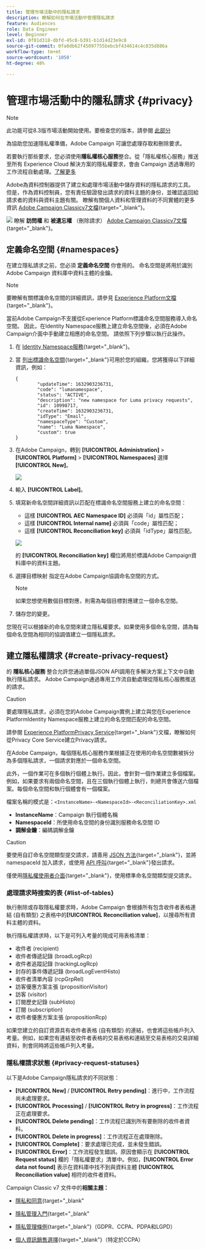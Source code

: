 ```yaml
---
title: 管理市場活動中的隱私請求
description: 瞭解如何在市場活動中管理隱私請求
feature: Audiences
role: Data Engineer
level: Beginner
exl-id: 0f81d318-dbfd-45c8-b391-b1d14d23e9c8
source-git-commit: 0fa0db62f45097755bebcbf434614c4c835d886a
workflow-type: tm+mt
source-wordcount: '1050'
ht-degree: 48%

---
```


# 管理市場活動中的隱私請求 {#privacy}

<!--Adobe Campaign is a powerful tool for collecting and processing large volume of data, including personal information and sensitive data. It is therefore essential that you receive and monitor consent from your recipients.-->

>[!NOTE]
>
>此功能可從8.3版市場活動開始使用。要檢查您的版本，請參閱 [此部分](compatibility-matrix.md#how-to-check-your-campaign-version-and-buildversion)

為協助您加速隱私權準備，Adobe Campaign 可讓您處理存取和刪除要求。

若要執行那些要求，您必須使用&#x200B;**隱私權核心服務**&#x200B;整合。從「隱私權核心服務」推送至所有 Experience Cloud 解決方案的隱私權要求，會由 Campaign 透過專用的工作流程自動處理。[了解更多](#create-privacy-request)

Adobe為資料控制器提供了建立和處理市場活動中儲存資料的隱私請求的工具。 但是，作為資料控制員，您有責任驗證發出請求的資料主題的身份，並確認返回給請求者的資料與資料主題有關。 瞭解有關個人資料和管理資料的不同實體的更多資訊 [Adobe Campaign Classicv7文檔](https://experienceleague.adobe.com/docs/campaign-classic/using/getting-started/privacy/privacy-and-recommendations.html#personal-data){target=&quot;_blank&quot;}。

![](../assets/do-not-localize/speech.png) 瞭解 **訪問權** 和 **被遺忘權** （刪除請求） [Adobe Campaign Classicv7文檔](https://experienceleague.adobe.com/docs/campaign-classic/using/getting-started/privacy/privacy-management.html#right-access-forgotten){target=&quot;_blank&quot;}。

## 定義命名空間 {#namespaces}

在建立隱私請求之前，您必須 **定義命名空間** 你會用的。 命名空間是將用於識別 Adobe Campaign 資料庫中資料主體的金鑰。

>[!NOTE]
>
>要瞭解有關標識命名空間的詳細資訊，請參見 [Experience Platform文檔](https://experienceleague.adobe.com/docs/experience-platform/identity/namespaces.html){target=&quot;_blank&quot;}。

當前Adobe Campaign不支援從Experience Platform標識命名空間服務導入命名空間。 因此，在Identity Namespace服務上建立命名空間後，必須在Adobe Campaign介面中手動建立相應的命名空間。 請依照下列步驟以執行此操作。

<!--v7?
Three namespaces are available out-of-the-box: email, phone and mobile phone. If you need a different namespace (a recipient custom field, for example), you can create a new one from **[!UICONTROL Administration]** > **[!UICONTROL Platform]** > **[!UICONTROL Namespaces]**.

>[!NOTE]
>
>For optimal performance, it is recommended to use out-of-the-box namespaces.
-->

1. 在 [Identity Namespace服務](https://developer.adobe.com/experience-platform-apis/references/identity-service/#tag/Identity-Namespace){target=&quot;_blank&quot;}。

1. 當 [列出標識命名空間](https://developer.adobe.com/experience-platform-apis/references/identity-service/#operation/getIdNamespaces){target=&quot;_blank&quot;}可用於您的組織，您將獲得以下詳細資訊，例如：

   ```
   {
           "updateTime": 1632903236731,
           "code": "lumanamespace",
           "status": "ACTIVE",
           "description": "new namespace for Luma privacy requests",
           "id": 10998717,
           "createTime": 1632903236731,
           "idType": "Email",
           "namespaceType": "Custom",
           "name": "Luma Namespace",
           "custom": true
   }
   ```

1. 在Adobe Campaign，轉到 **[!UICONTROL Administration]** > **[!UICONTROL Platform]** > **[!UICONTROL Namespaces]** 選擇 **[!UICONTROL New]**。

   ![](assets/privacy-namespaces-new.png)

1. 輸入 **[!UICONTROL Label]**。

1. 填寫新命名空間詳細資訊以匹配在標識命名空間服務上建立的命名空間：

   * 這樣 **[!UICONTROL AEC Namespace ID]** 必須與「id」屬性匹配；
   * 這樣 **[!UICONTROL Internal name]** 必須與「code」屬性匹配；
   * 這樣 **[!UICONTROL Reconciliation key]** 必須與「idType」屬性匹配。

   ![](assets/privacy-namespaces-details.png)

   的 **[!UICONTROL Reconciliation key]** 欄位將用於標識Adobe Campaign資料庫中的資料主題。

1. 選擇目標映射 <!--(**[!UICONTROL Recipients]**, **[!UICONTROL Real time event]** or **[!UICONTROL Subscriptions]**)--> 指定在Adobe Campaign協調命名空間的方式。

   >[!NOTE]
   >
   >    如果您想使用數個目標對應，則需為每個目標對應建立一個命名空間。

1. 儲存您的變更。

您現在可以根據新的命名空間來建立隱私權要求。如果使用多個命名空間，請為每個命名空間為相同的協調值建立一個隱私請求。

## 建立隱私權請求 {#create-privacy-request}

的 **隱私核心服務** 整合允許您通過單個JSON API調用在多解決方案上下文中自動執行隱私請求。 Adobe Campaign通過專用工作流自動處理從隱私核心服務推送的請求。

>[!CAUTION]
>
>要處理隱私請求，必須在您的Adobe Campaign實例上建立與您在Experience PlatformIdentity Namespace服務上建立的命名空間匹配的命名空間。

請參閱 [Experience PlatformPrivacy Service](https://experienceleague.adobe.com/docs/experience-platform/privacy/home.html?lang=zh-Hant){target=&quot;_blank&quot;}文檔，瞭解如何從Privacy Core Service建立Privacy請求。

在Adobe Campaign，每個隱私核心服務作業根據正在使用的命名空間數被拆分為多個隱私請求，一個請求對應於一個命名空間。

此外，一個作業可在多個執行個體上執行。因此，會針對一個作業建立多個檔案。例如，如果要求有兩個命名空間，且在三個執行個體上執行，則總共會傳送六個檔案。每個命名空間和執行個體會有一個檔案。

檔案名稱的模式是：`<InstanceName>-<NamespaceId>-<ReconciliationKey>.xml`

* **InstanceName**：Campaign 執行個體名稱
* **NamespaceId**：所使用命名空間的身份識別服務命名空間 ID
* **調解金鑰**：編碼調解金鑰

>[!CAUTION]
>
>要使用自訂命名空間類型提交請求，請善用 [JSON 方法](https://experienceleague.adobe.com/docs/experience-platform/privacy/ui/user-guide.html?lang=zh-Hant#json){target=&quot;_blank&quot;}，並將 namespaceId 加入請求，或使用 [API 呼叫](https://experienceleague.adobe.com/docs/experience-platform/privacy/api/privacy-jobs.html?lang=zh-Hant#access-delete){target=&quot;_blank&quot;}發出請求。
>
>僅使用[隱私權使用者介面](https://experienceleague.adobe.com/docs/experience-platform/privacy/ui/user-guide.html?lang=zh-Hant#request-builder){target=&quot;_blank&quot;}，使用標準命名空間類型提交請求。

### 處理請求時搜索的表 {#list-of-tables}

執行刪除或存取隱私權要求時，Adobe Campaign 會根據所有包含收件者表格連結 (自有類型) 之表格中的&#x200B;**[!UICONTROL Reconciliation value]**，以搜尋所有資料主體的資料。

執行隱私權請求時，以下是可列入考量的現成可用表格清單：

* 收件者 (recipient)
* 收件者傳遞記錄 (broadLogRcp)
* 收件者追蹤記錄 (trackingLogRcp)
* 封存的事件傳遞記錄 (broadLogEventHisto)
* 收件者清單內容 (rcpGrpRel)
* 訪客優惠方案主張 (propositionVisitor)
* 訪客 (visitor)
* 訂閱歷史記錄 (subHisto)
* 訂閱 (subscription)
* 收件者優惠方案主張 (propositionRcp)

如果您建立的自訂資源具有收件者表格 (自有類型) 的連結，也會將這些帳戶列入考量。例如，如果您有連結至收件者表格的交易表格和連結至交易表格的交易詳細資料，則會同時將這些帳戶列入考量。
<!--
>[!CAUTION]
>
>If you perform Privacy batch requests using profile deletion workflows, please take into consideration the following remarks:
>* Profile deletion via workflows do not process children tables.
>* You need to handle the deletion for all the children tables.
>* Adobe recommends that you create an ETL workflow that add the lines to delete in the Privacy Access table and let the **[!UICONTROL Delete privacy requests data]** workflow perform the deletion. We suggest to limit to 200 profiles per day to delete for performance reasons.-->

### 隱私權請求狀態 {#privacy-request-statuses}

以下是Adobe Campaign隱私請求的不同狀態：

* **[!UICONTROL New]** / **[!UICONTROL Retry pending]**：進行中，工作流程尚未處理要求。
* **[!UICONTROL Processing]** / **[!UICONTROL Retry in progress]**：工作流程正在處理要求。
* **[!UICONTROL Delete pending]**：工作流程已識別所有要刪除的收件者資料。
* **[!UICONTROL Delete in progress]**：工作流程正在處理刪除。
* **[!UICONTROL Complete]**：要求處理已完成，並未發生錯誤。
* **[!UICONTROL Error]**：工作流程發生錯誤。原因會顯示在 **[!UICONTROL Request status]** 欄的「隱私權要求」清單中。例如，**[!UICONTROL Error data not found]** 表示在資料庫中找不到與資料主體 **[!UICONTROL Reconciliation value]** 相符的收件者資料。

Campaign Classic v7 文件中的&#x200B;**相關主題：**

* [隱私和同意](https://experienceleague.adobe.com/docs/campaign-classic/using/getting-started/privacy/privacy-and-recommendations.html){target=&quot;_blank&quot;

* [隱私管理入門](https://experienceleague.adobe.com/docs/campaign-classic/using/getting-started/privacy/privacy-management.html){target=&quot;_blank&quot;

* [隱私管理條例](https://experienceleague.adobe.com/docs/campaign-classic/using/getting-started/privacy/privacy-management.html#privacy-management-regulations){target=&quot;_blank&quot;}（GDPR、CCPA、PDPA和LGPD）

* [個人資訊銷售選擇](https://experienceleague.adobe.com/docs/campaign-classic/using/getting-started/privacy/privacy-requests/privacy-requests-ccpa.html){target=&quot;_blank&quot;}（特定於CCPA）

